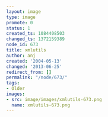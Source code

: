 ```yaml
---
layout: image
type: image
promote: 0
status: 1
created_ts: 1084408503
changed_ts: 1372159389
node_id: 673
title: xmlutils
author: anj
created: '2004-05-13'
changed: '2013-06-25'
redirect_from: []
permalink: "/node/673/"
tags:
- Older
images:
- src: image/images/xmlutils-673.png
  name: xmlutils-673.png
---
```


